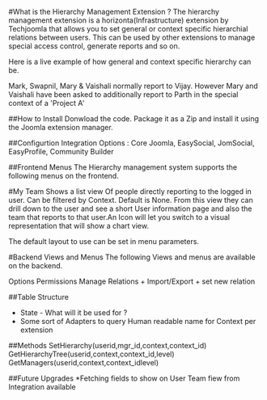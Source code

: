 #What is the Hierarchy Management Extension ? 
The hierarchy management extension is a horizonta(Infrastructure) extension by Techjoomla that allows you to set general or context specific hierarchial relations between users. This can be used by other extensions to manage special access control, generate reports and so on. 

Here is a live example of how general and context specific hierarchy can be. 

Mark, Swapnil, Mary & Vaishali normally report to Vijay. However Mary and Vaishali have been asked to additionally report to Parth in the special context of a 'Project A'

##How to Install
Donwload the code. Package it as a Zip and install it using the Joomla extension manager. 

##Configurtion
Integration Options : Core Joomla, EasySocial, JomSocial, EasyProfile, Community Builder

##Frontend Menus 
The Hierarchy management system supports the following menus on the frontend.

#My Team 
Shows a list view Of people directly reporting to the logged in user. Can be filtered by Context. Default is None. 
From this view they can drill down to the user and see a short User information page and also the team that reports to that user.An Icon will let you switch to a visual representation that will show a chart view. 

The default layout to use can be set in menu parameters. 

#Backend Views and Menus 
The following Views and menus are available on the backend. 

Options
Permissions
Manage Relations + Import/Export + set new relation

##Table Structure


* State - What will it be used for ? 
* Some sort of Adapters to query Human readable name for Context per extension

##Methods
SetHierarchy(userid,mgr_id,context,context_id)
GetHierarchyTree(userid,context,context_id,level)
GetManagers(userid,context,context_idlevel)

##Future Upgrades
*Fetching fields to show on User Team fiew from Integration available 
